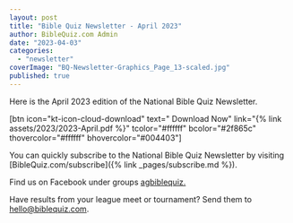 ```yaml
---
layout: post
title: "Bible Quiz Newsletter - April 2023"
author: BibleQuiz.com Admin
date: "2023-04-03"
categories: 
  - "newsletter"
coverImage: "BQ-Newsletter-Graphics_Page_13-scaled.jpg"
published: true
---
```


Here is the April 2023 edition of the National Bible Quiz Newsletter.

[btn icon="kt-icon-cloud-download" text=" Download Now" link="{% link assets/2023/2023-April.pdf %}" tcolor="#ffffff" bcolor="#2f865c" thovercolor="#ffffff" bhovercolor="#004403"]

You can quickly subscribe to the National Bible Quiz Newsletter by visiting [BibleQuiz.com/subscribe]({% link _pages/subscribe.md %}).

Find us on Facebook under groups [agbiblequiz.](https://www.facebook.com/groups/agbiblequiz)

Have results from your league meet or tournament? Send them to [hello@biblequiz.com](mailto:hello@biblequiz.com).
